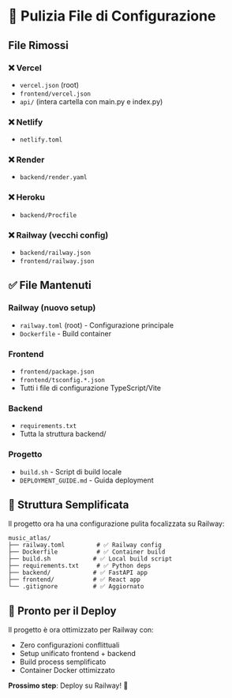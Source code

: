 # 🧹 Pulizia File di Configurazione

## File Rimossi

### ❌ Vercel
- `vercel.json` (root)
- `frontend/vercel.json`
- `api/` (intera cartella con main.py e index.py)

### ❌ Netlify
- `netlify.toml`

### ❌ Render
- `backend/render.yaml`

### ❌ Heroku
- `backend/Procfile`

### ❌ Railway (vecchi config)
- `backend/railway.json`
- `frontend/railway.json`

## ✅ File Mantenuti

### Railway (nuovo setup)
- `railway.toml` (root) - Configurazione principale
- `Dockerfile` - Build container

### Frontend
- `frontend/package.json`
- `frontend/tsconfig.*.json` 
- Tutti i file di configurazione TypeScript/Vite

### Backend
- `requirements.txt`
- Tutta la struttura backend/

### Progetto
- `build.sh` - Script di build locale
- `DEPLOYMENT_GUIDE.md` - Guida deployment

## 🎯 Struttura Semplificata

Il progetto ora ha una configurazione pulita focalizzata su Railway:

```
music_atlas/
├── railway.toml         # ✅ Railway config
├── Dockerfile           # ✅ Container build
├── build.sh            # ✅ Local build script
├── requirements.txt     # ✅ Python deps
├── backend/            # ✅ FastAPI app
├── frontend/           # ✅ React app
└── .gitignore          # ✅ Aggiornato
```

## 🚀 Pronto per il Deploy

Il progetto è ora ottimizzato per Railway con:
- Zero configurazioni conflittuali
- Setup unificato frontend + backend
- Build process semplificato
- Container Docker ottimizzato

**Prossimo step**: Deploy su Railway! 🎉
